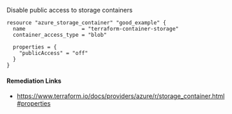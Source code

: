 
Disable public access to storage containers

```hcl
resource "azure_storage_container" "good_example" {
  name                  = "terraform-container-storage"
  container_access_type = "blob"
  
  properties = {
    "publicAccess" = "off"
  }
}
```

#### Remediation Links
 - https://www.terraform.io/docs/providers/azure/r/storage_container.html#properties
        